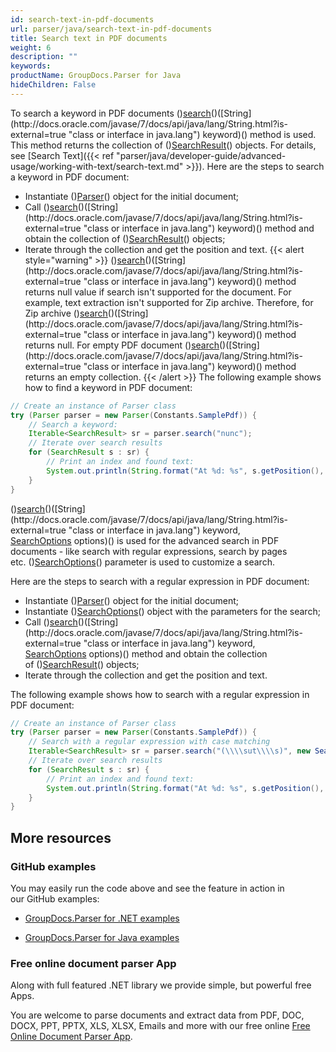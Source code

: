 ```yaml
---
id: search-text-in-pdf-documents
url: parser/java/search-text-in-pdf-documents
title: Search text in PDF documents
weight: 6
description: ""
keywords: 
productName: GroupDocs.Parser for Java
hideChildren: False
---
```

To search a keyword in PDF documents ()[search](https://apireference.groupdocs.com/java/parser/com.groupdocs.parser/Parser#search(java.lang.String))()([String](http://docs.oracle.com/javase/7/docs/api/java/lang/String.html?is-external=true "class or interface in java.lang") keyword)() method is used. This method returns the collection of ()[SearchResult](https://apireference.groupdocs.com/java/parser/com.groupdocs.parser.data/SearchResult "class in com.groupdocs.parser.data")() objects. For details, see [Search Text]({{< ref "parser/java/developer-guide/advanced-usage/working-with-text/search-text.md" >}}).
Here are the steps to search a keyword in PDF document:
*   Instantiate ()[Parser](https://apireference.groupdocs.com/java/parser/com.groupdocs.parser/Parser)() object for the initial document;
*   Call ()[search](https://apireference.groupdocs.com/java/parser/com.groupdocs.parser/Parser#search(java.lang.String))()([String](http://docs.oracle.com/javase/7/docs/api/java/lang/String.html?is-external=true "class or interface in java.lang") keyword)() method and obtain the collection of ()[SearchResult](https://apireference.groupdocs.com/java/parser/com.groupdocs.parser.data/SearchResult "class in com.groupdocs.parser.data")() objects;
*   Iterate through the collection and get the position and text.
{{< alert style="warning" >}}
()[search](https://apireference.groupdocs.com/java/parser/com.groupdocs.parser/Parser#search(java.lang.String))()([String](http://docs.oracle.com/javase/7/docs/api/java/lang/String.html?is-external=true "class or interface in java.lang") keyword)() method returns null value if search isn't supported for the document. For example, text extraction isn't supported for Zip archive. Therefore, for Zip archive ()[search](https://apireference.groupdocs.com/java/parser/com.groupdocs.parser/Parser#search(java.lang.String))()([String](http://docs.oracle.com/javase/7/docs/api/java/lang/String.html?is-external=true "class or interface in java.lang") keyword)() method returns null. For empty PDF document ()[search](https://apireference.groupdocs.com/java/parser/com.groupdocs.parser/Parser#search(java.lang.String))()([String](http://docs.oracle.com/javase/7/docs/api/java/lang/String.html?is-external=true "class or interface in java.lang") keyword)() method returns an empty collection.
{{< /alert >}}
The following example shows how to find a keyword in PDF document:
```java
// Create an instance of Parser class
try (Parser parser = new Parser(Constants.SamplePdf)) {
    // Search a keyword:
    Iterable<SearchResult> sr = parser.search("nunc");
    // Iterate over search results
    for (SearchResult s : sr) {
        // Print an index and found text:
        System.out.println(String.format("At %d: %s", s.getPosition(), s.getText()));
    }
}
```

()[search](https://apireference.groupdocs.com/java/parser/com.groupdocs.parser/Parser#search(java.lang.String,%20com.groupdocs.parser.options.SearchOptions))()([String](http://docs.oracle.com/javase/7/docs/api/java/lang/String.html?is-external=true "class or interface in java.lang") keyword, [SearchOptions](https://apireference.groupdocs.com/java/parser/com.groupdocs.parser.options/SearchOptions "class in com.groupdocs.parser.options") options)() is used for the advanced search in PDF documents - like search with regular expressions, search by pages etc. ()[SearchOptions](https://apireference.groupdocs.com/java/parser/com.groupdocs.parser.options/SearchOptions "class in com.groupdocs.parser.options")() parameter is used to customize a search.

Here are the steps to search with a regular expression in PDF document:

*   Instantiate ()[Parser](https://apireference.groupdocs.com/java/parser/com.groupdocs.parser/Parser)() object for the initial document;
*   Instantiate ()[SearchOptions](https://apireference.groupdocs.com/java/parser/com.groupdocs.parser.options/SearchOptions "class in com.groupdocs.parser.options")() object with the parameters for the search;
*   Call ()[search](https://apireference.groupdocs.com/java/parser/com.groupdocs.parser/Parser#search(java.lang.String,%20com.groupdocs.parser.options.SearchOptions))()([String](http://docs.oracle.com/javase/7/docs/api/java/lang/String.html?is-external=true "class or interface in java.lang") keyword, [SearchOptions](https://apireference.groupdocs.com/java/parser/com.groupdocs.parser.options/SearchOptions "class in com.groupdocs.parser.options") options)() method and obtain the collection of ()[SearchResult](https://apireference.groupdocs.com/java/parser/com.groupdocs.parser.data/SearchResult "class in com.groupdocs.parser.data")() objects;
*   Iterate through the collection and get the position and text.

The following example shows how to search with a regular expression in PDF document:

```java
// Create an instance of Parser class
try (Parser parser = new Parser(Constants.SamplePdf)) {
    // Search with a regular expression with case matching
    Iterable<SearchResult> sr = parser.search("(\\\\sut\\\\s)", new SearchOptions(true, false, true));
    // Iterate over search results
    for (SearchResult s : sr) {
        // Print an index and found text:
        System.out.println(String.format("At %d: %s", s.getPosition(), s.getText()));
    }
}
```

## More resources

### GitHub examples

You may easily run the code above and see the feature in action in our GitHub examples:

*   [GroupDocs.Parser for .NET examples](https://github.com/groupdocs-parser/GroupDocs.Parser-for-.NET)
    
*   [GroupDocs.Parser for Java examples](https://github.com/groupdocs-parser/GroupDocs.Parser-for-Java)
    

### Free online document parser App

Along with full featured .NET library we provide simple, but powerful free Apps.

You are welcome to parse documents and extract data from PDF, DOC, DOCX, PPT, PPTX, XLS, XLSX, Emails and more with our free online [Free Online Document Parser App](https://products.groupdocs.app/parser).
